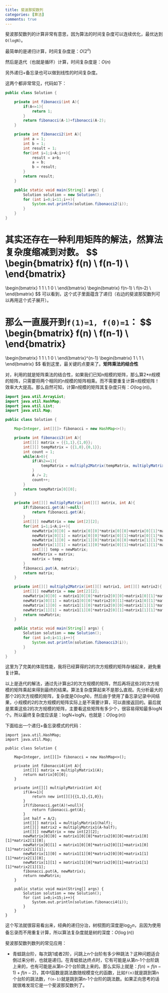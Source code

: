 ```yaml
---
title: 斐波那契数列
categories: [算法]
comments: true
---
```


斐波那契数列的计算非常有意思，因为算法的时间复杂度可以连续优化，最优达到`O(logN)`。

最简单的是递归计算，时间复杂度是：$O(2^n)$

然后是迭代（也就是循环）计算，时间复杂度是：$O(n)$

另外递归+备忘录也可以做到线性的时间复杂度。

<!--more-->

这两个都非常常见，代码如下：

```java
public class Solution {

    private int fibonacci(int A){
        if(A<=1){
            return 1;
        }
        return fibonacci(A-1)+fibonacci(A-2);
    }

    private int fibonacci2(int A){
        int a = 1;
        int b = 1;
        int result = 1;
        for(int i=1;i<A;i++){
            result = a+b;
            a = b;
            b = result;
        }
        return result;
    }

    public static void main(String[] args) {
        Solution solution = new Solution();
        for (int i=0;i<11;i++){
            System.out.println(solution.fibonacci2(i));
        }
    }
}
```

其实还存在一种利用矩阵的解法，然算法复杂度缩减到对数。
$$
\begin{bmatrix}
    f(n)  \\
    f(n-1) \\
\end{bmatrix}
=
\begin{bmatrix}
    1 1 \\
    1 0 \\
\end{bmatrix}
\begin{bmatrix}
    f(n-1) \\
    f(n-2) \\
\end{bmatrix}
$$
可以看到，这个式子里面蕴含了递归（右边的斐波那契数列可以再用这个式子展开）。

那么一直展开到`f(1)=1, f(0)=1`：
$$
\begin{bmatrix}
    f(n)  \\
    f(n-1) \\
\end{bmatrix}
=
\begin{bmatrix}
    1 1 \\
    1 0 \\
\end{bmatrix}^{n-1}
\begin{bmatrix}
    1 \\
    1 \\
\end{bmatrix}
$$
看到这里，最关键的点要来了。**矩阵乘法的结合性**

对，利用的就是矩阵乘法的结合性，如果我们已知n规模的矩阵，那么算2*n规模的矩阵，只需要将两个相同的n规模的矩阵相乘。而不需要重复计算n规模矩阵！效率大大提高。那么自然可知，计算n规模的矩阵其复杂度只有：$O(\log(n))$。

```java
import java.util.ArrayList;
import java.util.HashMap;
import java.util.List;
import java.util.Map;

public class Solution {

    Map<Integer, int[][]> fibonacci = new HashMap<>();

    private int fibonacci3(int A){
        int[][] matrix = {{1,1},{1,0}};
        int[][] tempMatrix = {{1,0},{0,1}};
        int count = 1;
        while(A>0){
            if(A%2==1){
                tempMatrix = multiply2Matrix(tempMatrix, multiplyMatrix(matrix, count));
            }
            A /= 2;
            count++;
        }
        return tempMatrix[0][0];
    }

    private int[][] multiplyMatrix(int[][] matrix, int A){
        if(fibonacci.get(A)!=null){
            return fibonacci.get(A);
        }
        int[][] newMatrix = new int[2][2];
        for(int i=1;i<A;i++){
            newMatrix[0][0] = matrix[0][0]*matrix[0][0]+matrix[0][1]*matrix[1][0];
            newMatrix[0][1] = matrix[0][0]*matrix[0][1]+matrix[0][1]*matrix[1][1];
            newMatrix[1][0] = matrix[1][0]*matrix[0][0]+matrix[1][1]*matrix[1][0];
            newMatrix[1][1] = matrix[1][0]*matrix[0][1]+matrix[1][1]*matrix[1][1];
            int[][] temp = newMatrix;
            newMatrix = matrix;
            matrix = temp;
        }
        fibonacci.put(A, matrix);
        return matrix;
    }

    private int[][] multiply2Matrix(int[][] matrix1, int[][] matrix2){
        int[][] newMatrix = new int[2][2];
        newMatrix[0][0] = matrix1[0][0]*matrix2[0][0]+matrix1[0][1]*matrix2[1][0];
        newMatrix[0][1] = matrix1[0][0]*matrix2[0][1]+matrix1[0][1]*matrix2[1][1];
        newMatrix[1][0] = matrix1[1][0]*matrix2[0][0]+matrix1[1][1]*matrix2[1][0];
        newMatrix[1][1] = matrix1[1][0]*matrix2[0][1]+matrix1[1][1]*matrix2[1][1];
        return newMatrix;
    }

    public static void main(String[] args) {
        Solution solution = new Solution();
        for (int i=0;i<11;i++){
            System.out.println(solution.fibonacci3(i));
        }
    }
}
```

这里为了完美的体现性能，我将已经算得的2的次方规模的矩阵存储起来，避免重复计算。

以上是迭代的解法，通过先计算出2的次方规模的矩阵，然后再将这些2的次方规模的矩阵乘起来得到最终的结果。算法复杂度算起来不是那么直观。先分析最大的那个2的次方规模的矩阵，复杂度是O(logN)，然后由于使用了备忘录记录中间结果，小规模的2的次方规模的矩阵实际上是不需要计算，可以直接返回的。最后就是累乘这些2的次方规模的矩阵，主要看这些矩阵有多少个，很容易得知最多logN个。所以最终复杂度应该是：logN+logN，也就是：$O(\log(n))$

下面给出一个递归+备忘录模式的代码：

```
import java.util.HashMap;
import java.util.Map;

public class Solution {

    Map<Integer, int[][]> fibonacci = new HashMap<>();

    private int fibonacci4(int A){
        int[][] matrix = multiplyMatrix1(A);
        return matrix[0][0];
    }

    private int[][] multiplyMatrix1(int A){
        if(A<=1){
            return new int[][]{{1,1},{1,0}};
        }
        if(fibonacci.get(A)!=null){
            return fibonacci.get(A);
        }
        int half = A/2;
        int[][] matrix1 = multiplyMatrix1(half);
        int[][] matrix2 = multiplyMatrix1(A-half);
        int[][] newMatrix = new int[2][2];
        newMatrix[0][0] = matrix1[0][0]*matrix2[0][0]+matrix1[0][1]*matrix2[1][0];
        newMatrix[0][1] = matrix1[0][0]*matrix2[0][1]+matrix1[0][1]*matrix2[1][1];
        newMatrix[1][0] = matrix1[1][0]*matrix2[0][0]+matrix1[1][1]*matrix2[1][0];
        newMatrix[1][1] = matrix1[1][0]*matrix2[0][1]+matrix1[1][1]*matrix2[1][1];
        fibonacci.put(A, newMatrix);
        return newMatrix;
    }

    public static void main(String[] args) {
        Solution solution = new Solution();
        for (int i=0;i<15;i++){
            System.out.println(solution.fibonacci4(i));
        }
    }
}
```

这个写法就很容易看出来，经典的递归分治，树杈图的深度是$\log_2 n$，且因为使用备忘录而不用重复计算，所以算法复杂度就是树的深度：$O(\log(n))$

斐波那契数列数列的常见应用：
- 青蛙跳台阶，每次跳1或者2阶，问跳上n个台阶有多少种跳法？这种问题适合倒过来分析，也就是递归。在青蛙抵达终点时，它有可能是从第n-1个台阶跳上来的，也有可能是从第n-2个台阶跳上来的。那么实际上就是：$f(n) = f(n-1)+f(n-2)$，其中f函数是跳法数随规模变化的函数，比如`f(n)`就是跳到第n个台阶的跳法数，`f(n-1)`就是跳到第n-1个台阶的跳法数。如果正向思考的话就很难发现它是一个斐波那契数列了。